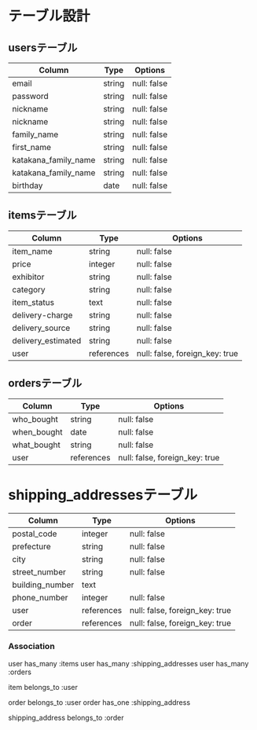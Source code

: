 # テーブル設計

## usersテーブル

|Column              |Type        |Options      |
|--------------------|------------|-------------|
|email               |string      |null: false  |
|password            |string      |null: false  |
|nickname            |string      |null: false  |
|nickname            |string      |null: false  |
|family_name         |string      |null: false  |
|first_name          |string      |null: false  |
|katakana_family_name|string      |null: false  |
|katakana_family_name|string      |null: false  |
|birthday            |date        |null: false  |
## itemsテーブル

|Column             |Type      |Options                       |
|-------------------|----------|------------------------------|
|item_name          |string    |null: false                   |
|price              |integer   |null: false                   |
|exhibitor          |string    |null: false                   |
|category           |string    |null: false                   |
|item_status        |text      |null: false                   |
|delivery-charge    |string    |null: false                   |  
|delivery_source    |string    |null: false                   | 
|delivery_estimated |string    |null: false                   |
|user               |references|null: false, foreign_key: true|

## ordersテーブル

|Column        |Type      |Options                       |
|--------------|----------|------------------------------|
|who_bought    |string    |null: false                   |
|when_bought   |date      |null: false                   |
|what_bought   |string    |null: false                   |
|user          |references|null: false, foreign_key: true|

# shipping_addressesテーブル

|Column             |Type      |Options                       |
|-------------------|----------|------------------------------|
|postal_code        |integer   |null: false                   |
|prefecture         |string    |null: false                   |
|city               |string    |null: false                   |
|street_number      |string    |null: false                   |
|building_number    |text      |                              |
|phone_number       |integer   |null: false                   |
|user               |references|null: false, foreign_key: true|
|order              |references|null: false, foreign_key: true|

### Association

user has_many :items
user has_many :shipping_addresses
user has_many :orders

item belongs_to :user

order belongs_to :user
order has_one :shipping_address

shipping_address belongs_to :order
